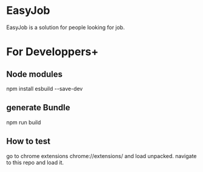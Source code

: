 # EasyJob
EasyJob is a solution for people looking for job.

# For Developpers+

## Node modules
npm install esbuild --save-dev

## generate Bundle
npm run build

## How to test
go to chrome extensions chrome://extensions/ and load unpacked.
navigate to this repo and load it.